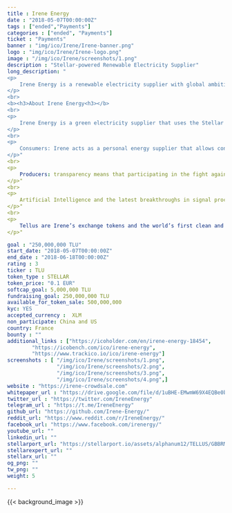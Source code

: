 ```yaml
---
title : Irene Energy
date : "2018-05-07T00:00:00Z"
tags : ["ended","Payments"]
categories : ["ended", "Payments"]
ticket : "Payments"
banner : "img/ico/Irene/Irene-banner.png"
logo : "img/ico/Irene/Irene-logo.png"
image : "/img/ico/Irene/screenshots/1.png"
description : "Stellar-powered Renewable Electricity Supplier"
long_description: "
<p>
	Irene Energy is a renewable electricity supplier with global ambitions. We use the Stellar blockchain to pioneer what we call “radical transparency” in the electricity supply chain. Radical transparency is about giving to consumers the means to control exactly what happens with their electricity spending – and with it, the means to control their impact in the fight against global warming. With Irene Energy, citizens reclaim from large companies and governments the power to shape tomorrow’s energy landscape.
</p>
<br>
<b><h3>About Irene Energy<h3></b>
<br>
<p>
	Irene Energy is a green electricity supplier that uses the Stellar Blockchain and artificial intelligence to bring radical transparency, verifiable traceability, flexibility and efficiency to the electricity supplier industry. Together, these properties allow novel value propositions, for both consumers and producers. Irene Energy’s token, Tellus, is the world’s first clean and green token.
</p>
<br>
<p>
	Consumers: Irene acts as a personal energy supplier that allows consumers to individually select which producers they wish to buy their electricity from (independent producers, local businesses, neighbours, ...). The selection process is gamified (swiping right and left). Artificial Intelligence ensures that this selection drives the customer’s actual purchases, every 15min, as closely as possible. Blockchain-enabled traceability ensures that past purchases are verifiable. As such, Irene gives back to consumers absolute control over their electricity spending – while tech-enabled efficiency also allows to offer them cheaper fares.
</p>"
<br>
<p>
	Producers: transparency means that participating in the fight against global warming is no longer an anonymous activity. With Irene, a company (for example installing photovoltaic panels on its roofs) lets its local community know when they consume its electricity – instead of anonymously selling its excess electricity back to the grid. Irene allows producers to monetize their excess production, with the unique additional upside of showcasing their wider activities and building their local corporate reputation. Irene’s backbone is the Stellar blockchain. Blockchain-based back-office operations enable Irene (i) to settle transactions every 15min – introducing flexibility and guaranteeing precise origins to consumers, (ii) to make these cash-flows public (yet pseudo-anonymous) – introducing verifiability and transparency, and (iii) to be lean and efficient – lowering costs to final users. Stellar was chosen for its scalability, its transaction speed, its low transaction costs and its energy efficiency. 
</p>"
<br>
<p>
	Artificial Intelligence and the latest breakthroughs in signal processing allow Irene to manage, schedule and dispatch 2-way electricity flows and to forecast actual consumptions and productions.
</p>"
<br>
<p>
	Tellus are Irene’s exchange tokens and the world’s first clean and green tokens. Tellus are necessary to participate to the platform – where they settle their market-value-equivalent in Irene bills: meaning where they allow one to pay for green electricity. They are based on the eco-friendly and socially-responsible Stellar blockchain. And purchasing Tellus will always be subject to having passed KYC/AML questionnaires.
</p>"

goal : "250,000,000 TLU"
start_date: "2018-05-07T00:00:00Z"
end_date : "2018-06-18T00:00:00Z"
rating : 3
ticker : TLU
token_type : STELLAR
token_price: "0.1 EUR"
softcap_goal: 5,000,000 TLU
fundraising_goal: 250,000,000 TLU
available_for_token_sale: 500,000,000
kyc: YES 
accepted_currency :  XLM
non_participate: China and US
country: France
bounty : ""
additional_links : ["https://icoholder.com/en/irene-energy-18454",
        "https://icobench.com/ico/irene-energy",
        "https://www.trackico.io/ico/irene-energy"]
screenshots : [ "/img/ico/Irene/screenshots/1.png",
                "/img/ico/Irene/screenshots/2.png",
                "/img/ico/Irene/screenshots/3.png",
                "/img/ico/Irene/screenshots/4.png",]
website : "https://irene-crowdsale.com"
whitepaper_url : "https://drive.google.com/file/d/1uBHE-EMwmW69X4EQBe0bvYBCIRfPyuVi/view"
twitter_url : "https://twitter.com/IreneEnergy"
telegram_url : "https://t.me/IreneEnergy"
github_url: "https://github.com/Irene-Energy/"
reddit_url: "https://www.reddit.com/r/IreneEnergy/"
facebook_url: "https://www.facebook.com/irenergy/"
youtube_url: ""
linkedin_url: ""
stellarport_url: "https://stellarport.io/assets/alphanum12/TELLUS/GBBRMEXJMS3L7Y3DZZ2AHBD545GZ72OAEHHEFKGZAHHASHGWMHK5P6PL"
stellarexpert_url: ""
stellarx_url: ""
og_png: ""
tw_png: ""
weight: 5

---
```



{{< background_image >}}
